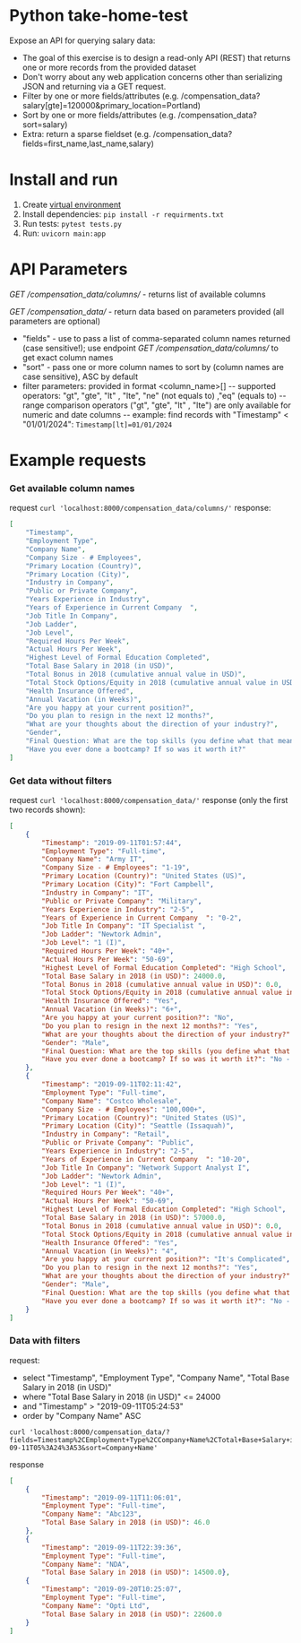 # Python take-home-test

Expose an API for querying salary data:

- The goal of this exercise is to design a read-only API (REST) that returns one or more records from the provided dataset
- Don't worry about any web application concerns other than serializing JSON and returning via a GET request.
- Filter by one or more fields/attributes (e.g. /compensation_data?salary[gte]=120000&primary_location=Portland)
- Sort by one or more fields/attributes (e.g. /compensation_data?sort=salary)
- Extra: return a sparse fieldset (e.g. /compensation_data?fields=first_name,last_name,salary)

# Install and run
1. Create [virtual environment](https://docs.python.org/3/library/venv.html)
2. Install dependencies: ```pip install -r requirments.txt```
3. Run tests: ```pytest tests.py```
4. Run: ```uvicorn main:app```

# API Parameters
*GET /compensation_data/columns/* - returns list of available columns

*GET /compensation_data/* - return data based on parameters provided (all parameters are optional)
 - "fields" - use to pass a list of comma-separated column names returned (case sensitive!); use endpoint *GET /compensation_data/columns/* to get exact column names
 - "sort" - pass one or more column names to sort by (column names are case sensitive), ASC by default
 - filter parameters: provided in format <column_name>[<operator>]
 -- supported operators: "gt", "gte", "lt" , "lte", "ne" (not equals to) ,"eq" (equals to)
 -- range comparison operators ("gt", "gte", "lt" , "lte") are only available for numeric and date columns
 -- example: find records with "Timestamp" < "01/01/2024": ```Timestamp[lt]=01/01/2024```

# Example requests
### Get available column names
request ```curl 'localhost:8000/compensation_data/columns/'```
response: 
```json 
[
    "Timestamp",
    "Employment Type",
    "Company Name",
    "Company Size - # Employees",
    "Primary Location (Country)",
    "Primary Location (City)",
    "Industry in Company",
    "Public or Private Company",
    "Years Experience in Industry",
    "Years of Experience in Current Company  ",
    "Job Title In Company",
    "Job Ladder",
    "Job Level",
    "Required Hours Per Week",
    "Actual Hours Per Week",
    "Highest Level of Formal Education Completed",
    "Total Base Salary in 2018 (in USD)",
    "Total Bonus in 2018 (cumulative annual value in USD)",
    "Total Stock Options/Equity in 2018 (cumulative annual value in USD)",
    "Health Insurance Offered",
    "Annual Vacation (in Weeks)",
    "Are you happy at your current position?",
    "Do you plan to resign in the next 12 months?",
    "What are your thoughts about the direction of your industry?",
    "Gender",
    "Final Question: What are the top skills (you define what that means) that you believe will be necessary for job growth in your industry over the next 10 years?",
    "Have you ever done a bootcamp? If so was it worth it?"
]
```
### Get data without filters
request ```curl 'localhost:8000/compensation_data/'```
response (only the first two records shown):
```json
[
    {
        "Timestamp": "2019-09-11T01:57:44",
        "Employment Type": "Full-time",
        "Company Name": "Army IT",
        "Company Size - # Employees": "1-19",
        "Primary Location (Country)": "United States (US)",
        "Primary Location (City)": "Fort Campbell",
        "Industry in Company": "IT",
        "Public or Private Company": "Military",
        "Years Experience in Industry": "2-5",
        "Years of Experience in Current Company  ": "0-2",
        "Job Title In Company": "IT Specialist ",
        "Job Ladder": "Newtork Admin",
        "Job Level": "1 (I)",
        "Required Hours Per Week": "40+",
        "Actual Hours Per Week": "50-69",
        "Highest Level of Formal Education Completed": "High School",
        "Total Base Salary in 2018 (in USD)": 24000.0,
        "Total Bonus in 2018 (cumulative annual value in USD)": 0.0,
        "Total Stock Options/Equity in 2018 (cumulative annual value in USD)": 0.0,
        "Health Insurance Offered": "Yes",
        "Annual Vacation (in Weeks)": "6+",
        "Are you happy at your current position?": "No",
        "Do you plan to resign in the next 12 months?": "Yes",
        "What are your thoughts about the direction of your industry?": "I can't do shit. Contractors do all the work and i just usually help people out with the simplest things. Mostly user caused. Ex: Changing PDFs from explorer to Adobe. Cable not plugged in.",
        "Gender": "Male",
        "Final Question: What are the top skills (you define what that means) that you believe will be necessary for job growth in your industry over the next 10 years?": "Networking with CISCO products and encryption devices.",
        "Have you ever done a bootcamp? If so was it worth it?": "No - never did one"
    },
    {
        "Timestamp": "2019-09-11T02:11:42",
        "Employment Type": "Full-time",
        "Company Name": "Costco Wholesale",
        "Company Size - # Employees": "100,000+",
        "Primary Location (Country)": "United States (US)",
        "Primary Location (City)": "Seattle (Issaquah)",
        "Industry in Company": "Retail",
        "Public or Private Company": "Public",
        "Years Experience in Industry": "2-5",
        "Years of Experience in Current Company  ": "10-20",
        "Job Title In Company": "Network Support Analyst I",
        "Job Ladder": "Newtork Admin",
        "Job Level": "1 (I)",
        "Required Hours Per Week": "40+",
        "Actual Hours Per Week": "50-69",
        "Highest Level of Formal Education Completed": "High School",
        "Total Base Salary in 2018 (in USD)": 57000.0,
        "Total Bonus in 2018 (cumulative annual value in USD)": 0.0,
        "Total Stock Options/Equity in 2018 (cumulative annual value in USD)": 0.0,
        "Health Insurance Offered": "Yes",
        "Annual Vacation (in Weeks)": "4",
        "Are you happy at your current position?": "It's Complicated",
        "Do you plan to resign in the next 12 months?": "Yes",
        "What are your thoughts about the direction of your industry?": "The direction of my industry is widely seen as great. As for the company, unfortunately we are understaffed in many people's opinion. 13 on 24x7/365 support. Multiple Jobs rolled into one position. Projects being rolled out without proper knowledge and support from design side. Business side dictates what is needed with no input from IT side. Relegated to the Business side principles while a tenured cashier is paid (with their bi-yearly Bonuses) more than an analyst at IT. ",
        "Gender": "Male",
        "Final Question: What are the top skills (you define what that means) that you believe will be necessary for job growth in your industry over the next 10 years?": "Network Automation (Ansible), Python, Certifications",
        "Have you ever done a bootcamp? If so was it worth it?": "No - never did one"
    }
]
```
### Data with filters
request:
 - select "Timestamp", "Employment Type", "Company Name", "Total Base Salary in 2018 (in USD)"
 - where "Total Base Salary in 2018 (in USD)" <= 24000
 - and "Timestamp" > "2019-09-11T05:24:53"
 - order by "Company Name" ASC
```
curl 'localhost:8000/compensation_data/?fields=Timestamp%2CEmployment+Type%2CCompany+Name%2CTotal+Base+Salary+in+2018+%28in+USD%29&Total+Base+Salary+in+2018+%28in+USD%29%5Blte%5D=24000&Timestamp%5Bgt%5D=2019-09-11T05%3A24%3A53&sort=Company+Name'
```
response
```json
[
    {
        "Timestamp": "2019-09-11T11:06:01",
        "Employment Type": "Full-time", 
        "Company Name": "Abc123",
        "Total Base Salary in 2018 (in USD)": 46.0
    },
    {
        "Timestamp": "2019-09-11T22:39:36",
        "Employment Type": "Full-time",
        "Company Name": "NDA",
        "Total Base Salary in 2018 (in USD)": 14500.0},
    {
        "Timestamp": "2019-09-20T10:25:07", 
        "Employment Type": "Full-time",
        "Company Name": "Opti Ltd",
        "Total Base Salary in 2018 (in USD)": 22600.0
    }
]
```
